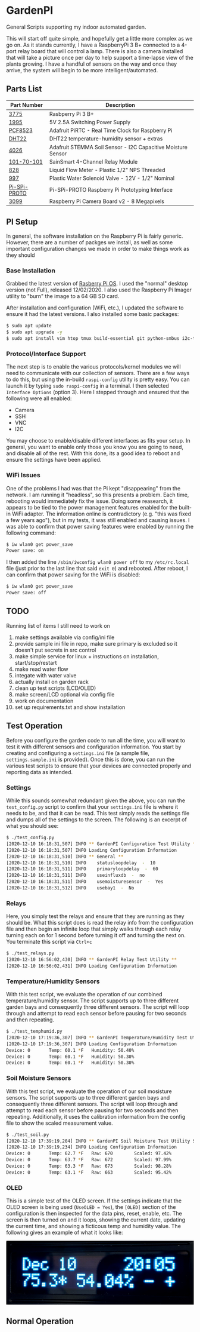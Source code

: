 # GardenPI

General Scripts supporting my indoor automated garden.

This will start off quite simple, and hopefully get a little more complex as we go on. As it stands currently, I have a RaspberryPi 3 B+ connected to a 4-port relay board that will control a lamp. There is also a camera installed that will take a picture once per day to help support a time-lapse view of the plants growing. I have a handful of sensors on the way and once they arrive, the system will begin to be more intelligent/automated.


## Parts List

| Part Number | Description                     |
|-------------|---------------------------------|
| [3775](http://adafru.it/3775)| Rasbperry Pi 3 B+ |
| [1995](http://adafru.it/1995) | 5V 2.5A Switching Power Supply |
| [PCF8523](http://adafru.it/3386) | Adafruit PiRTC - Real Time Clock for Raspberry Pi |
| [DHT22](http://adafru.it/385) | DHT22 temperature-humidity sensor + extras |
| [4026](http://adafru.it/4026) | Adafruit STEMMA Soil Sensor - I2C Capacitive Moisture Sensor |
| [101-70-101](https://amzn.to/3lCWbi3) | SainSmart 4-Channel Relay Module |
| [828](http://adafru.it/828) | Liquid Flow Meter - Plastic 1/2" NPS Threaded |
| [997](http://adafru.it/997) | Plastic Water Solenoid Valve - 12V - 1/2" Nominal |
| [Pi-SPi-PROTO](https://widgetlords.com/products/pi-spi-proto-raspberry-pi-prototyping-interface) | Pi-SPi-PROTO Raspberry Pi Prototyping Interface |
| [3099](http://adafru.it/3099) | Raspberry Pi Camera Board v2 - 8 Megapixels |


## PI Setup

In general, the software installation on the Raspberry Pi is fairly generic. However, there are a number of packges we install, as well as some important configuration changes we made in order to make things work as they should

### Base Installation

Grabbed the latest version of [Rasberry Pi OS](https://www.raspberrypi.org/software/). I used the "normal" desktop version (not Full), released 12/02/2020. I also used the Raspberry Pi Imager utility to "burn" the image to a 64 GB SD card.

After installation and configuration (WiFi, etc.), I updated the software to ensure it had the latest versions. I also installed some basic packages:

```bash
$ sudo apt update
$ sudo apt upgrade -y
$ sudo apt install vim htop tmux build-essential git python-smbus i2c-tools
```

### Protocol/Interface Support

The next step is to enable the various protocols/kernel modules we will need to communicate with our collection of sensors. There are a few ways to do this, but using the in-build `raspi-config` utility is pretty easy. You can launch it by typing `sudo raspi-config` in a terminal. I then selected `Interface Options` (option 3). Here I stepped through and ensured that the following were all enabled:

* Camera
* SSH
* VNC
* I2C

You may choose to enable/disable different interfaces as fits your setup. In general, you want to enable only those you know you are going to need, and disable all of the rest. With this done, its a good idea to reboot and ensure the settings have been applied.

### WiFi Issues

One of the problems I had was that the Pi kept "disappearing" from the network. I am running it "headless", so this presents a problem. Each time, rebooting would immediately fix the issue. Doing some reasearch, it appears to be tied to the power management features enabled for the built-in WiFi adapter. The information online is contradictory (e.g. "this was fixed a few years ago"), but in my tests, it was still enabled and causing issues. I was able to confirm that power saving features were enabled by running the following command:

```bash
$ iw wlan0 get power_save
Power save: on
```

I then added the line `/sbin/iwconfig wlan0 power off` to my `/etc/rc.local` file (just prior to the last line that said `exit 0`) and rebooted. After reboot, I can confirm that power saving for the WiFi is disabled:

```bash
$ iw wlan0 get power_save
Power save: off
```


## TODO

Running list of items I still need to work on

1. make settings available via config/ini file
1. provide sample ini file in repo, make sure primary is excluded so it doesn't put secrets in src control
1. make simple service for linux + instructions on installation, start/stop/restart
1. make read water flow
1. integate with water valve
1. actually install on garden rack
1. clean up test scripts (LCD/OLED)
1. make screen/LCD optional via config file
1. work on documentation
1. set up requirements.txt and show installation


## Test Operation

Before you configure the garden code to run all the time, you will want to test it with different sensors and configuration information. You start by creating and configuring a `settings.ini` file (a sample file, `settings.sample.ini` is provided). Once this is done, you can run the various test scripts to ensure that your devices are connected properly and reporting data as intended.

### Settings

While this sounds somewhat redundant given the above, you can run the `test_config.py` script to confirm that your `settings.ini` file is where it needs to be, and that it can be read. This test simply reads the settings file and dumps all of the settings to the screen. The following is an excerpt of what you should see:

```bash
$ ./test_config.py 
[2020-12-10 16:18:31,507] INFO ** GardenPI Configuration Test Utility **
[2020-12-10 16:18:31,507] INFO Loading Configuration Information
[2020-12-10 16:18:31,510] INFO ** General **
[2020-12-10 16:18:31,510] INFO    statusloopdelay  -  10
[2020-12-10 16:18:31,511] INFO    primaryloopdelay  -  60
[2020-12-10 16:18:31,511] INFO    useinfluxdb  -  no
[2020-12-10 16:18:31,511] INFO    usemoisturesensor  -  Yes
[2020-12-10 16:18:31,512] INFO    usebay1  -  No
```

### Relays

Here, you simply test the relays and ensure that they are running as they should be. What this script does is read the relay info from the configuration file and then begin an infinite loop that simply walks through each relay turning each on for 1 second before turning it off and turning the next on. You terminate this script via `Ctrl+c`

```bash
$ ./test_relays.py 
[2020-12-10 16:56:02,430] INFO ** GardenPI Relay Test Utility **
[2020-12-10 16:56:02,431] INFO Loading Configuration Information
```

### Temperature/Humidity Sensors

With this test script, we evaluate the operation of our combined temperature/humidity sensor. The script supports up to three different garden bays and consequently three different sensors. The script will loop through and attempt to read each sensor before pausing for two seconds and then repeating.

```bash
$ ./test_temphumid.py 
[2020-12-10 17:19:36,307] INFO ** GardenPI Temperature/Humidity Test Utility **
[2020-12-10 17:19:36,307] INFO Loading Configuration Information
Device: 0       Temp: 60.1 *F   Humidity: 50.40%
Device: 0       Temp: 60.1 *F   Humidity: 50.30%
Device: 0       Temp: 60.1 *F   Humidity: 50.30%
```

### Soil Moisture Sensors
With this test script, we evaluate the operation of our soil mosisture sensors. The script supports up to three different garden bays and consequently three different sensors. The script will loop through and attempt to read each sensor before pausing for two seconds and then repeating. Additionally, it uses the calibration information from the config file to show the scaled measurement value.

```bash
$ ./test_soil.py 
[2020-12-10 17:39:19,204] INFO ** GardenPI Soil Moisture Test Utility Starting **
[2020-12-10 17:39:19,234] INFO Loading Configuration Information
Device: 0       Temp: 62.7 *F   Raw: 670        Scaled: 97.42%
Device: 0       Temp: 63.7 *F   Raw: 672        Scaled: 97.99%
Device: 0       Temp: 63.3 *F   Raw: 673        Scaled: 98.28%
Device: 0       Temp: 63.1 *F   Raw: 663        Scaled: 95.42%
```

### OLED

This is a simple test of the OLED screen. If the settings indicate that the OLED screen is being used (`UseOLED = Yes`), the `[OLED]` section of the configuration is then inspected for the data pins, reset, enable, etc. The screen is then turned on and it loops, showing the current date, updating the current time, and showing a ficticous temp and humidity value. The following gives an example of what it looks like:

![OLED](images/oled.jpg)


## Normal Operation

